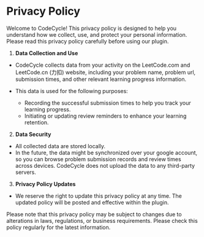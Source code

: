 # Privacy Policy

Welcome to CodeCycle! This privacy policy is designed to help you understand how we collect, use, and protect your personal information. Please read this privacy policy carefully before using our plugin.

1. **Data Collection and Use**

- CodeCycle collects data from your activity on the LeetCode.com and LeetCode.cn (力扣) website, including your problem name, problem url, submission times, and other relevant learning progress information.

- This data is used for the following purposes:
  - Recording the successful submission times to help you track your learning progress.
  - Initiating or updating review reminders to enhance your learning retention.

2. **Data Security**

- All collected data are stored locally.
- In the future, the data might be synchronized over your google account, so you can browse problem submission records and review times across devices. CodeCycle does not upload the data to any third-party servers.

3. **Privacy Policy Updates**

- We reserve the right to update this privacy policy at any time. The updated policy will be posted and effective within the plugin.

Please note that this privacy policy may be subject to changes due to alterations in laws, regulations, or business requirements. Please check this policy regularly for the latest information.
